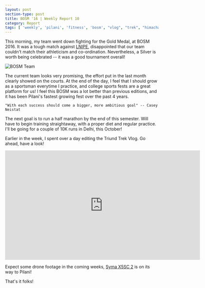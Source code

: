 ```yaml
---
layout: post
section-type: post
title: BOSM '16 | Weekly Report 10
category: Report
tags: [ 'weekly', 'pilani', 'fitness', 'bosm', "vlog", "trek", "himachal"]
---
```


This morning, my team went down fighting for the Gold Medal, at BOSM 2016. It was a tough match against [LNIPE](http://www.lnipe.gov.in/), disappointed that our team couldn't match their athleticism and co-ordination. Nevertheless, a Silver is worth being celebrated -- it was a good tournament overall!

![BOSM Team]({{site.baseurl}}/images/bosm1.jpg)

The current team looks very promising, the effort put in the last month clearly showed on the courts. At the end of the day, I feel that I should grow as a sportsman everytime I practice, and college sports fests are a great platform for us! I feel this BOSM was a lot better than previous editions, and it has been Pilani's fastest growing fest over the past 4 years.

`"With each success should come a bigger, more ambitious goal" -- Casey Neistat`

The next goal is to run a half marathon by the end of this semester. Will have to begin training straightaway, with a proper diet and regular practice. I'll be going for a couple of 10K runs in Delhi, this October!

Earlier in the week, I spent over a day editing the Triund Trek Vlog. Go ahead, have a look!

<iframe width="640" height="360" src="https://www.youtube.com/embed/Aa9Boku69Qw" frameborder="0" allowfullscreen></iframe>

Expect some drone footage in the coming weeks, [Syma X5SC 2](http://www.amazon.in/AZi-Syma-X5SC-Explorers-Quadcopter/dp/B0199X3L4A) is on its way to Pilani! 

That's it folks!